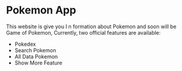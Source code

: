 # Pokemon App

This website is give you I n formation about Pokemon and soon will be Game of Pokemon,
Currently, two official features are available:

- Pokedex
- Search Pokemon
- All Data Pokemon
- Show More Feature

